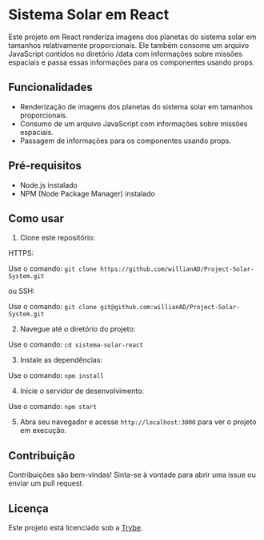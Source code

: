 # Sistema Solar em React

Este projeto em React renderiza imagens dos planetas do sistema solar em tamanhos relativamente proporcionais. Ele também consome um arquivo JavaScript contidos no diretório /data com informações sobre missões espaciais e passa essas informações para os componentes usando props.

## Funcionalidades

- Renderização de imagens dos planetas do sistema solar em tamanhos proporcionais.
- Consumo de um arquivo JavaScript com informações sobre missões espaciais.
- Passagem de informações para os componentes usando props.

## Pré-requisitos

- Node.js instalado
- NPM (Node Package Manager) instalado

## Como usar

1. Clone este repositório:

HTTPS:

Use o comando: `git clone https://github.com/willianAD/Project-Solar-System.git`

ou SSH:

Use o comando: `git clone git@github.com:willianAD/Project-Solar-System.git`



2. Navegue até o diretório do projeto:

Use o comando: `cd sistema-solar-react`



3. Instale as dependências:

Use o comando: `npm install`



4. Inicie o servidor de desenvolvimento:

Use o comando: `npm start`



5. Abra seu navegador e acesse `http://localhost:3000` para ver o projeto em execução.

## Contribuição

Contribuições são bem-vindas! Sinta-se à vontade para abrir uma issue ou enviar um pull request.

## Licença

Este projeto está licenciado sob a [Trybe](https://www.betrybe.com/).
